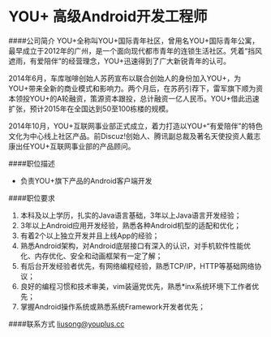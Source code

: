 YOU+ 高级Android开发工程师
==========  

####公司简介
YOU+全称叫YOU+国际青年社区，曾用名YOU+国际青年公寓，最早成立于2012年的广州，是一个面向现代都市青年的连锁生活社区。凭着“挡风遮雨，有爱陪伴”的经营理念，YOU+迅速得到了广大新锐青年的认可。  

2014年6月，车库咖啡创始人苏菂宣布以联合创始人的身份加入YOU+，为YOU+带来全新的商业模式和影响力。两个月后，在苏菂引荐下，雷军旗下顺为资本领投YOU+的A轮融资，策源资本跟投，总计融资一亿人民币。YOU+借此迅速扩张，预计2015年在全国达到50至100栋楼的规模。  

2014年10月，YOU+互联网事业部正式成立，着力打造以YOU+“有爱陪伴”的特色文化为中心线上社区产品。前Discuz!创始人、腾讯副总裁及著名天使投资人戴志康出任YOU+互联网事业部的产品顾问。  

####职位描述
- 负责YOU+旗下产品的Android客户端开发

####职位要求  
1. 本科及以上学历，扎实的Java语言基础，3年以上Java语言开发经验；
2. 3年以上Android应用开发经验，熟悉各种Android机型的适配和优化；
3. 有着2个以上独立开发并且上线App的经验；
4. 熟悉Android架构，对Android底层接口有深入的认识，对手机软件性能优化、内存优化、安全和动画框架有一定了解；
5. 有后台开发经验者优先，有网络编程经验，熟悉TCP/IP，HTTP等基础网络协议；
6. 良好的编程习惯和技术审美，vim装逼党优先，熟悉*inx系统环境下工作者优先；
7. 掌握Android操作系统或熟悉系统Framework开发者优先；

####联系方式
[liusong@youplus.cc](mailto:liusong@youplus.cc)
